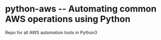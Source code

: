 # python-aws -- Automating common AWS operations using Python
Repo for all AWS automation tools in Python3
